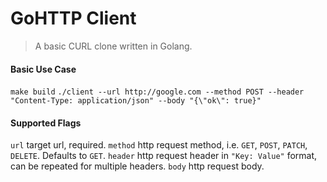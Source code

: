 # GoHTTP Client  
  > A basic CURL clone written in Golang.
  
#### Basic Use Case  
`make build`
`./client --url http://google.com --method POST --header "Content-Type: application/json" --body "{\"ok\": true}"`

#### Supported Flags
`url` target url, required.
`method` http request method, i.e. `GET`, `POST`, `PATCH`, `DELETE`. Defaults to `GET`.
`header` http request header in `"Key: Value"` format, can be repeated for multiple headers.
`body` http request body.


